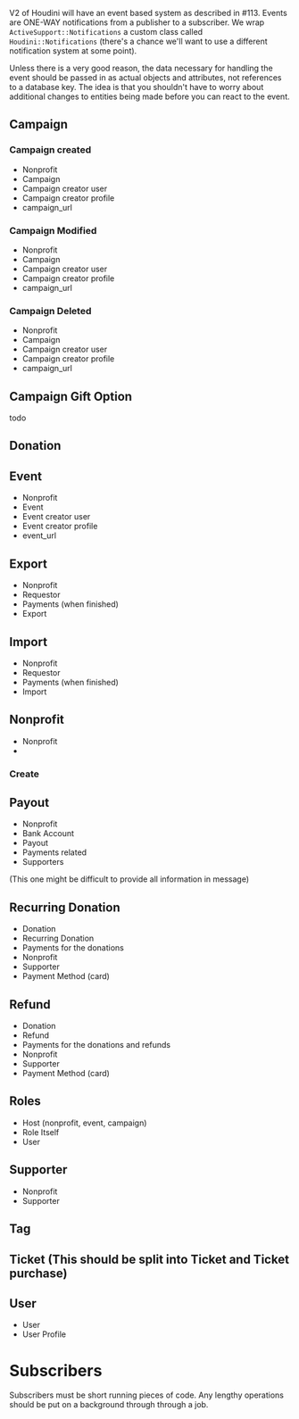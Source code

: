 V2 of Houdini will have an event based system as described in #113. Events are ONE-WAY notifications from a publisher to a subscriber. We wrap `ActiveSupport::Notifications` a custom class called `Houdini::Notifications` (there's a chance we'll want to use a different notification system at some point).

Unless there is a very good reason, the data necessary for handling the event should be passed in as actual objects and attributes, not references to a database key. The idea is that you shouldn't have to worry about additional changes to entities being made before you can react to the event.


## Campaign

### Campaign created

* Nonprofit
* Campaign
* Campaign creator user
* Campaign creator profile
* campaign_url

### Campaign Modified

* Nonprofit
* Campaign
* Campaign creator user
* Campaign creator profile
* campaign_url

### Campaign Deleted

* Nonprofit
* Campaign
* Campaign creator user
* Campaign creator profile
* campaign_url

## Campaign Gift Option

todo

## Donation

## Event

* Nonprofit
* Event
* Event creator user
* Event creator profile
* event_url

## Export

* Nonprofit
* Requestor
* Payments (when finished)
* Export

## Import

* Nonprofit
* Requestor
* Payments (when finished)
* Import

## Nonprofit

* Nonprofit
* 

### Create




## Payout

* Nonprofit
* Bank Account
* Payout
* Payments related
* Supporters

(This one might be difficult to provide all information in message)

## Recurring Donation

* Donation
* Recurring Donation
* Payments for the donations
* Nonprofit
* Supporter
* Payment Method (card)

## Refund

* Donation
* Refund
* Payments for the donations and refunds
* Nonprofit
* Supporter
* Payment Method (card)

## Roles
* Host (nonprofit, event, campaign)
* Role Itself
* User

## Supporter

* Nonprofit
* Supporter


## Tag

## Ticket (This should be split into Ticket and Ticket purchase)


## User

* User
* User Profile


# Subscribers

Subscribers must be short running pieces of code. Any lengthy operations should be put on a background through through a job.